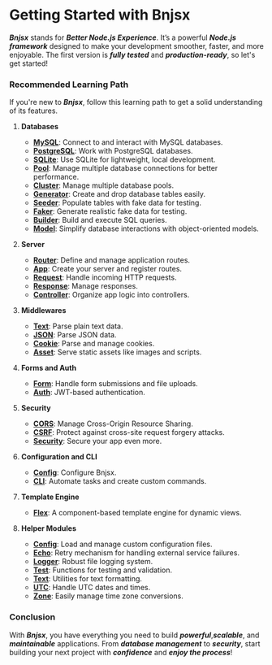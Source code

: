 # Getting Started with Bnjsx

**_Bnjsx_** stands for **_Better Node.js Experience_**. It’s a powerful **_Node.js framework_** designed to make your development smoother, faster, and more enjoyable. The first version is **_fully tested_** and **_production-ready_**, so let's get started!

### Recommended Learning Path

If you're new to **_Bnjsx_**, follow this learning path to get a solid understanding of its features.

1. **Databases**

   - **[MySQL](https://github.com/bnjsx/docs/blob/main/modules/MySQL.md)**: Connect to and interact with MySQL databases.
   - **[PostgreSQL](https://github.com/bnjsx/docs/blob/main/modules/PostgreSQL.md)**: Work with PostgreSQL databases.
   - **[SQLite](https://github.com/bnjsx/docs/blob/main/modules/SQLite.md)**: Use SQLite for lightweight, local development.
   - **[Pool](https://github.com/bnjsx/docs/blob/main/modules/Pool.md)**: Manage multiple database connections for better performance.
   - **[Cluster](https://github.com/bnjsx/docs/blob/main/modules/Cluster.md)**: Manage multiple database pools.
   - **[Generator](https://github.com/bnjsx/docs/blob/main/modules/Generator.md)**: Create and drop database tables easily.
   - **[Seeder](https://github.com/bnjsx/docs/blob/main/modules/Seeder.md)**: Populate tables with fake data for testing.
   - **[Faker](https://github.com/bnjsx/docs/blob/main/modules/Faker.md)**: Generate realistic fake data for testing.
   - **[Builder](https://github.com/bnjsx/docs/blob/main/modules/Builder.md)**: Build and execute SQL queries.
   - **[Model](https://github.com/bnjsx/docs/blob/main/modules/Model.md)**: Simplify database interactions with object-oriented models.

2. **Server**

   - **[Router](https://github.com/bnjsx/docs/blob/main/modules/Router.md)**: Define and manage application routes.
   - **[App](https://github.com/bnjsx/docs/blob/main/modules/App.md)**: Create your server and register routes.
   - **[Request](https://github.com/bnjsx/docs/blob/main/modules/Request.md)**: Handle incoming HTTP requests.
   - **[Response](https://github.com/bnjsx/docs/blob/main/modules/Response.md)**: Manage responses.
   - **[Controller](https://github.com/bnjsx/docs/blob/main/modules/Controller.md)**: Organize app logic into controllers.

3. **Middlewares**

   - **[Text](https://github.com/bnjsx/docs/blob/main/middlewares.md)**: Parse plain text data.
   - **[JSON](https://github.com/bnjsx/docs/blob/main/middlewares.md)**: Parse JSON data.
   - **[Cookie](https://github.com/bnjsx/docs/blob/main/middlewares.md)**: Parse and manage cookies.
   - **[Asset](https://github.com/bnjsx/docs/blob/main/middlewares.md)**: Serve static assets like images and scripts.

4. **Forms and Auth**

   - **[Form](https://github.com/bnjsx/docs/blob/main/modules/Form.md)**: Handle form submissions and file uploads.
   - **[Auth](https://github.com/bnjsx/docs/blob/main/modules/Auth.md)**: JWT-based authentication.

5. **Security**

   - **[CORS](https://github.com/bnjsx/docs/blob/main/security.md)**: Manage Cross-Origin Resource Sharing.
   - **[CSRF](https://github.com/bnjsx/docs/blob/main/security.md)**: Protect against cross-site request forgery attacks.
   - **[Security](https://github.com/bnjsx/docs/blob/main/security.md)**: Secure your app even more.

6. **Configuration and CLI**

   - **[Config](https://github.com/bnjsx/docs/blob/main/config.md)**: Configure Bnjsx.
   - **[CLI](https://github.com/bnjsx/docs/blob/main/cli.md)**: Automate tasks and create custom commands.

7. **Template Engine**

   - **[Flex](https://github.com/bnjsx/docs/blob/main/flex.md)**: A component-based template engine for dynamic views.

8. **Helper Modules**

   - **[Config](https://github.com/bnjsx/docs/blob/main/helpers/Config.md)**: Load and manage custom configuration files.
   - **[Echo](https://github.com/bnjsx/docs/blob/main/helpers/Echo.md)**: Retry mechanism for handling external service failures.
   - **[Logger](https://github.com/bnjsx/docs/blob/main/helpers/Logger.md)**: Robust file logging system.
   - **[Test](https://github.com/bnjsx/docs/blob/main/helpers/Test.md)**: Functions for testing and validation.
   - **[Text](https://github.com/bnjsx/docs/blob/main/helpers/Text.md)**: Utilities for text formatting.
   - **[UTC](https://github.com/bnjsx/docs/blob/main/helpers/UTC.md)**: Handle UTC dates and times.
   - **[Zone](https://github.com/bnjsx/docs/blob/main/helpers/Zone.md)**: Easily manage time zone conversions.

### Conclusion

With **_Bnjsx_**, you have everything you need to build **_powerful_**,**_scalable_**, and **_maintainable_** applications. From **_database management_** to **_security_**, start building your next project with **_confidence_** and **_enjoy the process_**!
